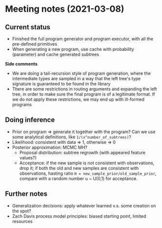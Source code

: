 # Meeting notes (2021-03-08)

## Current status

- Finished the full program generator and program executor, with all the pre-defined primitives
- When generating a new program, use cache with probability (parameter) and cache generated subtrees

**Side comments**

- We are doing a tail-recursion style of program generation, where the intermediate types are sampled in a way that the left tree's type signature is guaranteed to be found in the library
- There are some restrictions in routing arguments and expanding the left tree, in order to make sure the final program is of a legitimate format. If we do not apply these restrictions, we may end up with ill-formed programs

## Doing inference

- Prior on program => generate it together with the program? Can we use some analytical definitions, like `1/(x^number_of_subtrees)`?
- Likelihood: consistent with data => 1, otherwise => 0
- Posterior approximation: MCMC MH?
  - Proposal distribution: subtree regrowth (with appeared feature values?)
  - Acceptance: if the new sample is not consistent with observations, drop it; if both the old and new samples are consistent with observations, hasting ratio `H = new_sample_prior/old_sample_prior`, compare with a random number u ~ U(0,1) for acceptance.

## Further notes

- Generalization decisions: apply whatever learned v.s. some creation on the spot?
- Zach Davis process model principles: biased starting point, limited resources
